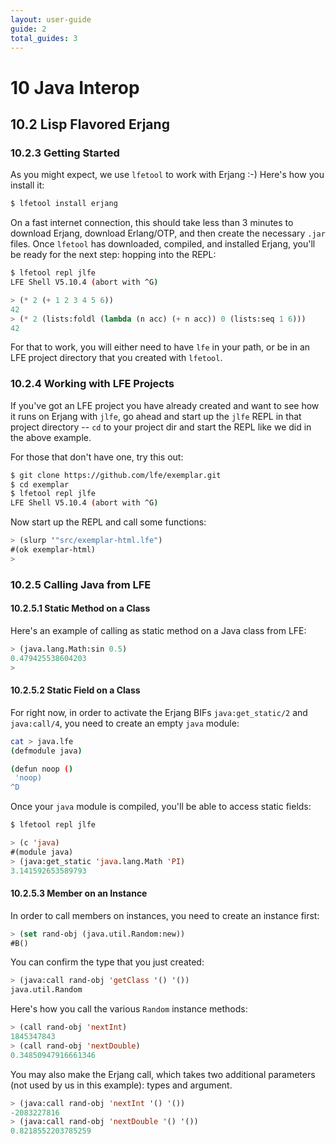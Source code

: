 ```yaml
---
layout: user-guide
guide: 2
total_guides: 3
---
```

# 10 Java Interop


## 10.2 Lisp Flavored Erjang


### 10.2.3 Getting Started

As you might expect, we use ``lfetool`` to work with Erjang :-) Here's how you
install it:

```bash
$ lfetool install erjang
```

On a fast internet connection, this should take less than 3 minutes to download
Erjang, download Erlang/OTP, and then create the necessary ``.jar`` files.
Once ``lfetool`` has downloaded, compiled, and installed Erjang, you'll be
ready for the next step: hopping into the REPL:

```bash
$ lfetool repl jlfe
LFE Shell V5.10.4 (abort with ^G)
```

```cl
> (* 2 (+ 1 2 3 4 5 6))
42
> (* 2 (lists:foldl (lambda (n acc) (+ n acc)) 0 (lists:seq 1 6)))
42
```

For that to work, you will either need to have ``lfe`` in your path, or be in
an LFE project directory that you created with ``lfetool``.


### 10.2.4 Working with LFE Projects

If you've got an LFE project you have already created and want to see how it
runs on Erjang with ``jlfe``, go ahead and start up the ``jlfe`` REPL in that
project directory -- ``cd`` to your project dir and start the REPL like we did
in the above example.

For those that don't have one, try this out:

```bash
$ git clone https://github.com/lfe/exemplar.git
$ cd exemplar
$ lfetool repl jlfe
LFE Shell V5.10.4 (abort with ^G)
```

Now start up the REPL and call some functions:

```cl
> (slurp '"src/exemplar-html.lfe")
#(ok exemplar-html)
>
```

### 10.2.5 Calling Java from LFE


#### 10.2.5.1 Static Method on a Class

Here's an example of calling as static method on a Java class from LFE:

```cl
> (java.lang.Math:sin 0.5)
0.479425538604203
>
```

#### 10.2.5.2 Static Field on a Class

For right now, in order to activate the Erjang BIFs ``java:get_static/2`` and
``java:call/4``, you need to create an empty ``java`` module:

```bash
cat > java.lfe
(defmodule java)

(defun noop ()
 'noop)
^D
```

Once your ``java`` module is compiled, you'll be able to access static fields:

```bash
$ lfetool repl jlfe
```

```cl
> (c 'java)
#(module java)
> (java:get_static 'java.lang.Math 'PI)
3.141592653589793
```


#### 10.2.5.3 Member on an Instance

In order to call members on instances, you need to create an instance first:

```cl
> (set rand-obj (java.util.Random:new))
#B()
```

You can confirm the type that you just created:

```cl
> (java:call rand-obj 'getClass '() '())
java.util.Random
```

Here's how you call the various ``Random`` instance methods:

```cl
> (call rand-obj 'nextInt)
1845347843
> (call rand-obj 'nextDouble)
0.34850947916661346
```

You may also make the Erjang call, which takes two additional parameters
(not used by us in this example): types and argument.

```cl
> (java:call rand-obj 'nextInt '() '())
-2083227816
> (java:call rand-obj 'nextDouble '() '())
0.8218552203785259
```

